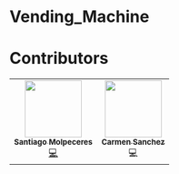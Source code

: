 # Vending_Machine

# Contributors 
<!-- ALL-CONTRIBUTORS-LIST:START - Do not remove or modify this section -->
<!-- prettier-ignore-start -->
<!-- markdownlint-disable -->
<table>
  <tr>
    <td align="center"><a href="https://www.linkedin.com/in/santiago-molpeceres-d%C3%ADaz-ab9087211/"><img src="https://avatars.githubusercontent.com/u/54994511?v=4" width="100px;" alt=""/><br /><sub><b>Santiago Molpeceres</b></sub></a><br /><a href="https://github.com/smolpeceresd/Programacion_Internet" title="Code">💻</a></td>
    <td align="center"><a href="https://github.com/carmenschez5?tab=repositories"><img src="https://avatars.githubusercontent.com/u/54986038?v=4" width="100px;" alt=""/><br /><sub><b>Carmen Sanchez</b></sub></a><br />💻</a></td>
  </tr>
</table>

<!-- markdownlint-restore -->
<!-- prettier-ignore-end -->

<!-- ALL-CONTRIBUTORS-LIST:END -->
